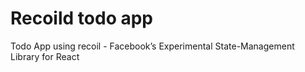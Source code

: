 # Recoild todo app
Todo App using recoil - Facebook’s Experimental State-Management Library for React
